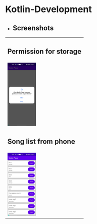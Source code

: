 # Kotlin-Development


<ul><li><h2>Screenshots</h2></li></ul>
<table style="width:100%">
<tr>
<td><h2>Permission for storage</h2></td>          
</tr>
<tr>
<td><img src = "https://github.com/sameer2506/Kotlin-Development/blob/8.MediaPlayer/img/image1.jpeg" height= "200px" ></td>
</tr>
<tr>
<td><h2>Song list from phone</h2></td>          
</tr>
<tr>
<td><img src = "https://github.com/sameer2506/Kotlin-Development/blob/8.MediaPlayer/img/image2.jpeg" height= "200px" ></td>
</tr>
</table>
